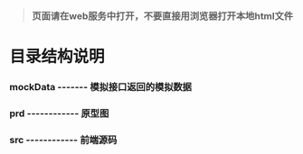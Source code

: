 >### 页面请在web服务中打开，不要直接用浏览器打开本地html文件

# 目录结构说明

### mockData ------- 模拟接口返回的模拟数据

### prd ------------ 原型图

### src ------------ 前端源码